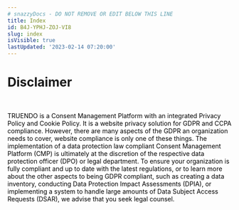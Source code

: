 ```yaml
---
# snazzyDocs - DO NOT REMOVE OR EDIT BELOW THIS LINE
title: Index
id: B4J-YPHJ-ZOJ-VI8
slug: index
isVisible: true
lastUpdated: '2023-02-14 07:20:00'
---
```

# Disclaimer

<br />

<span style="color:rgb(0, 0, 0);"><span style="background-color:rgb(255, 255, 255);"><span align="left">TRUENDO is a Consent Management Platform with an integrated Privacy Policy and Cookie Policy. It is a website privacy solution for GDPR and CCPA compliance. However, there are many aspects of the GDPR an organization needs to cover, website compliance is only one of these things. The implementation of a data protection law compliant Consent Management Platform (CMP) is ultimately at the discretion of the respective data protection officer (DPO) or legal department. To ensure your organization is fully compliant and up to date with the latest regulations, or to learn more about the other aspects to being GDPR compliant, such as creating a data inventory, conducting Data Protection Impact Assessments (DPIA), or implementing a system to handle large amounts of Data Subject Access Requests (DSAR), we advise that you seek legal counsel.</span></span></span>